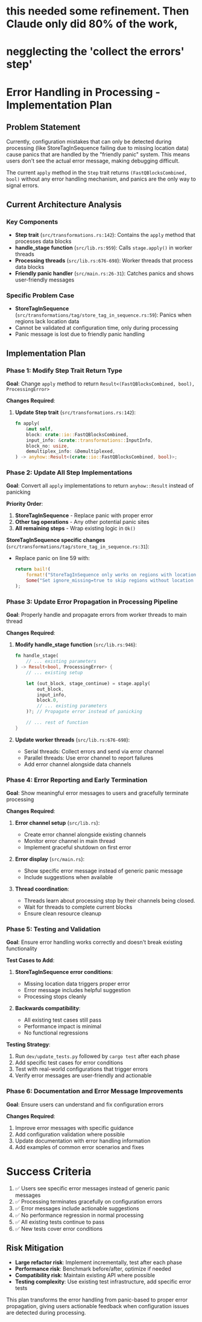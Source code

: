 # this needed some refinement. Then Claude only did 80% of the work, 
# negglecting the 'collect the errors' step'

# Error Handling in Processing - Implementation Plan

## Problem Statement

Currently, configuration mistakes that can only be detected during processing (like StoreTagInSequence failing due to missing location data) cause panics that are handled by the "friendly panic" system. This means users don't see the actual error message, making debugging difficult.

The current `apply` method in the `Step` trait returns `(FastQBlocksCombined, bool)` without any error handling mechanism, and panics are the only way to signal errors.

## Current Architecture Analysis

### Key Components

- **Step trait** (`src/transformations.rs:142`): Contains the `apply` method that processes data blocks
- **handle_stage function** (`src/lib.rs:959`): Calls `stage.apply()` in worker threads
- **Processing threads** (`src/lib.rs:676-698`): Worker threads that process data blocks
- **Friendly panic handler** (`src/main.rs:26-31`): Catches panics and shows user-friendly messages

### Specific Problem Case

- **StoreTagInSequence** (`src/transformations/tag/store_tag_in_sequence.rs:59`): Panics when regions lack location data
- Cannot be validated at configuration time, only during processing
- Panic message is lost due to friendly panic handling

## Implementation Plan

### Phase 1: Modify Step Trait Return Type

**Goal**: Change `apply` method to return `Result<(FastQBlocksCombined, bool), ProcessingError>`

**Changes Required**:

1. **Update Step trait** (`src/transformations.rs:142`):
   ```rust
   fn apply(
       &mut self,
       block: crate::io::FastQBlocksCombined,
       input_info: &crate::transformations::InputInfo,
       block_no: usize,
       demultiplex_info: &Demultiplexed,
   ) -> anyhow::Result<(crate::io::FastQBlocksCombined, bool)>;
   ```

### Phase 2: Update All Step Implementations

**Goal**: Convert all `apply` implementations to return `anyhow::Result` instead of panicking

**Priority Order**:

1. **StoreTagInSequence** - Replace panic with proper error
2. **Other tag operations** - Any other potential panic sites
3. **All remaining steps** - Wrap existing logic in `Ok()`

**StoreTagInSequence specific changes** (`src/transformations/tag/store_tag_in_sequence.rs:31`):

- Replace panic on line 59 with:
  ```rust
  return bail!(
      format!("StoreTagInSequence only works on regions with location data. Region: {region:?}"),
      Some("Set ignore_missing=true to skip regions without location data, or check if location data was lost in previous transformations".to_string())
  );
  ```

### Phase 3: Update Error Propagation in Processing Pipeline

**Goal**: Properly handle and propagate errors from worker threads to main thread

**Changes Required**:

1. **Modify handle_stage function** (`src/lib.rs:946`):

   ```rust
   fn handle_stage(
       // ... existing parameters
   ) -> Result<bool, ProcessingError> {
       // ... existing setup

       let (out_block, stage_continue) = stage.apply(
           out_block,
           input_info,
           block.0,
           // ... existing parameters
       )?; // Propagate error instead of panicking

       // ... rest of function
   }
   ```

2. **Update worker threads** (`src/lib.rs:676-698`):
   - Serial threads: Collect errors and send via error channel
   - Parallel threads: Use error channel to report failures
   - Add error channel alongside data channels

### Phase 4: Error Reporting and Early Termination

**Goal**: Show meaningful error messages to users and gracefully terminate processing

**Changes Required**:

1. **Error channel setup** (`src/lib.rs`):

   - Create error channel alongside existing channels
   - Monitor error channel in main thread
   - Implement graceful shutdown on first error

2. **Error display** (`src/main.rs`):

   - Show specific error message instead of generic panic message
   - Include suggestions when available

3. **Thread coordination**:
   - Threads learn about processing stop by their channels being closed.
   - Wait for threads to complete current blocks
   - Ensure clean resource cleanup

### Phase 5: Testing and Validation

**Goal**: Ensure error handling works correctly and doesn't break existing functionality

**Test Cases to Add**:

1. **StoreTagInSequence error conditions**:

   - Missing location data triggers proper error
   - Error message includes helpful suggestion
   - Processing stops cleanly

2. **Backwards compatibility**:
   - All existing test cases still pass
   - Performance impact is minimal
   - No functional regressions

**Testing Strategy**:

1. Run `dev/update_tests.py` followed by `cargo test` after each phase
2. Add specific test cases for error conditions
3. Test with real-world configurations that trigger errors
4. Verify error messages are user-friendly and actionable

### Phase 6: Documentation and Error Message Improvements

**Goal**: Ensure users can understand and fix configuration errors

**Changes Required**:

1. Improve error messages with specific guidance
2. Add configuration validation where possible
3. Update documentation with error handling information
4. Add examples of common error scenarios and fixes

# Success Criteria

1. ✅ Users see specific error messages instead of generic panic messages
2. ✅ Processing terminates gracefully on configuration errors
3. ✅ Error messages include actionable suggestions
4. ✅ No performance regression in normal processing
5. ✅ All existing tests continue to pass
6. ✅ New tests cover error conditions

## Risk Mitigation

- **Large refactor risk**: Implement incrementally, test after each phase
- **Performance risk**: Benchmark before/after, optimize if needed
- **Compatibility risk**: Maintain existing API where possible
- **Testing complexity**: Use existing test infrastructure, add specific error tests

This plan transforms the error handling from panic-based to proper error propagation, giving users actionable feedback when configuration issues are detected during processing.
